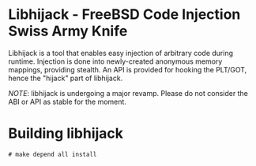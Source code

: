 Libhijack - FreeBSD Code Injection Swiss Army Knife
===================================================

Libhijack is a tool that enables easy injection of arbitrary code
during runtime. Injection is done into newly-created anonymous memory
mappings, providing stealth. An API is provided for hooking the
PLT/GOT, hence the "hijack" part of libhijack.

*NOTE*: libhijack is undergoing a major revamp. Please do not consider
the ABI or API as stable for the moment.

Building libhijack
==================

```
# make depend all install
```
